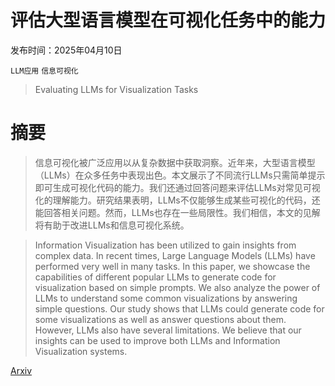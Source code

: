# 评估大型语言模型在可视化任务中的能力

发布时间：2025年04月10日

`LLM应用` `信息可视化`

> Evaluating LLMs for Visualization Tasks

# 摘要

> 信息可视化被广泛应用以从复杂数据中获取洞察。近年来，大型语言模型（LLMs）在众多任务中表现出色。本文展示了不同流行LLMs只需简单提示即可生成可视化代码的能力。我们还通过回答问题来评估LLMs对常见可视化的理解能力。研究结果表明，LLMs不仅能够生成某些可视化的代码，还能回答相关问题。然而，LLMs也存在一些局限性。我们相信，本文的见解将有助于改进LLMs和信息可视化系统。

> Information Visualization has been utilized to gain insights from complex data. In recent times, Large Language Models (LLMs) have performed very well in many tasks. In this paper, we showcase the capabilities of different popular LLMs to generate code for visualization based on simple prompts. We also analyze the power of LLMs to understand some common visualizations by answering simple questions. Our study shows that LLMs could generate code for some visualizations as well as answer questions about them. However, LLMs also have several limitations. We believe that our insights can be used to improve both LLMs and Information Visualization systems.

[Arxiv](https://arxiv.org/abs/2506.10996)